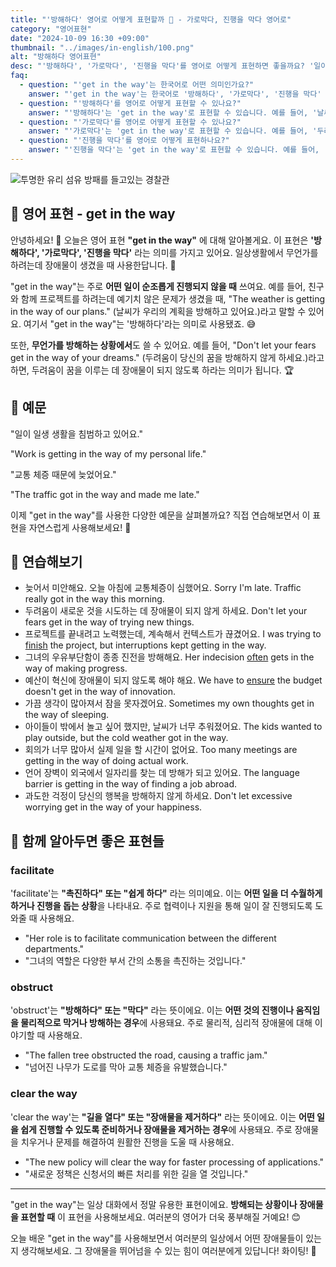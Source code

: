 ```yaml
---
title: "'방해하다' 영어로 어떻게 표현할까 🚧 - 가로막다, 진행을 막다 영어로"
category: "영어표현"
date: "2024-10-09 16:30 +09:00"
thumbnail: "../images/in-english/100.png"
alt: "방해하다 영어표현"
desc: "'방해하다', '가로막다', '진행을 막다'를 영어로 어떻게 표현하면 좋을까요? '일이 너무 밀려서 방해가 되고 있어요.', '교통 체증 때문에 늦었어요.' 등을 영어로 표현하는 법을 배워봅시다. 다양한 예문을 통해서 연습하고 본인의 표현으로 만들어 보세요."
faq:
  - question: "'get in the way'는 한국어로 어떤 의미인가요?"
    answer: "'get in the way'는 한국어로 '방해하다', '가로막다', '진행을 막다' 등으로 번역될 수 있습니다. 무언가를 하려는데 장애물이 생겼을 때 사용합니다."
  - question: "'방해하다'를 영어로 어떻게 표현할 수 있나요?"
    answer: "'방해하다'는 'get in the way'로 표현할 수 있습니다. 예를 들어, '날씨가 우리의 계획을 방해하고 있어요'는 'The weather is getting in the way of our plans'로 말할 수 있습니다."
  - question: "'가로막다'를 영어로 어떻게 표현할 수 있나요?"
    answer: "'가로막다'는 'get in the way'로 표현할 수 있습니다. 예를 들어, '두려움이 당신의 꿈을 가로막지 않게 하세요'는 'Don't let your fears get in the way of your dreams'로 말할 수 있습니다."
  - question: "'진행을 막다'를 영어로 어떻게 표현하나요?"
    answer: "'진행을 막다'는 'get in the way'로 표현할 수 있습니다. 예를 들어, '교통 체증이 우리의 진행을 막았어요'는 'The traffic got in the way'로 표현할 수 있습니다."
---
```


![투명한 유리 섬유 방패를 들고있는 경찰관](../images/in-english/100-1.jpg)

## 🌟 영어 표현 - get in the way

안녕하세요! 👋 오늘은 영어 표현 **"get in the way"** 에 대해 알아볼게요. 이 표현은 **'방해하다', '가로막다', '진행을 막다'** 라는 의미를 가지고 있어요. 일상생활에서 무언가를 하려는데 장애물이 생겼을 때 사용한답니다. 🚧

"get in the way"는 주로 **어떤 일이 순조롭게 진행되지 않을 때** 쓰여요. 예를 들어, 친구와 함께 프로젝트를 하려는데 예기치 않은 문제가 생겼을 때, "The weather is getting in the way of our plans." (날씨가 우리의 계획을 방해하고 있어요.)라고 말할 수 있어요. 여기서 "get in the way"는 '방해하다'라는 의미로 사용됐죠. 😅

또한, **무언가를 방해하는 상황에서**도 쓸 수 있어요. 예를 들어, "Don't let your fears get in the way of your dreams." (두려움이 당신의 꿈을 방해하지 않게 하세요.)라고 하면, 두려움이 꿈을 이루는 데 장애물이 되지 않도록 하라는 의미가 됩니다. 🏆

## 📖 예문

"일이 일생 생활을 침범하고 있어요."

"Work is getting in the way of my personal life."

"교통 체증 때문에 늦었어요."

"The traffic got in the way and made me late."

이제 "get in the way"를 사용한 다양한 예문을 살펴볼까요? 직접 연습해보면서 이 표현을 자연스럽게 사용해보세요! 🌟

## 💬 연습해보기

<ul data-interactive-list>
  <li data-interactive-item>
    <span data-toggler>늦어서 미안해요. 오늘 아침에 교통체증이 심했어요.</span>
    <span data-answer>Sorry I'm late. Traffic really got in the way this morning.</span>
  </li>
  <li data-interactive-item>
    <span data-toggler>두려움이 새로운 것을 시도하는 데 장애물이 되지 않게 하세요.</span>
    <span data-answer>Don't let your fears get in the way of trying new things.</span>
  </li>
  <li data-interactive-item>
    <span data-toggler>프로젝트를 끝내려고 노력했는데, 계속해서 컨텍스트가 끊겼어요.</span>
    <span data-answer>I was trying to <a href="/blog/in-english/295.finish/">finish</a> the project, but interruptions kept getting in the way.</span>
  </li>
  <li data-interactive-item>
    <span data-toggler>그녀의 우유부단함이 종종 진전을 방해해요.</span>
    <span data-answer>Her indecision <a href="/blog/in-english/326.often/">often</a> gets in the way of making progress.</span>
  </li>
  <li data-interactive-item>
    <span data-toggler>예산이 혁신에 장애물이 되지 않도록 해야 해요.</span>
    <span data-answer>We have to <a href="/blog/in-english/356.ensure/">ensure</a> the budget doesn't get in the way of innovation.</span>
  </li>
  <li data-interactive-item>
    <span data-toggler>가끔 생각이 많아져서 잠을 못자겠어요.</span>
    <span data-answer>Sometimes my own thoughts get in the way of sleeping.</span>
  </li>
  <li data-interactive-item>
    <span data-toggler>아이들이 밖에서 놀고 싶어 했지만, 날씨가 너무 추워졌어요.</span>
    <span data-answer>The kids wanted to play outside, but the cold weather got in the way.</span>
  </li>
  <li data-interactive-item>
    <span data-toggler>회의가 너무 많아서 실제 일을 할 시간이 없어요.</span>
    <span data-answer>Too many meetings are getting in the way of doing actual work.</span>
  </li>
  <li data-interactive-item>
    <span data-toggler>언어 장벽이 외국에서 일자리를 찾는 데 방해가 되고 있어요.</span>
    <span data-answer>The language barrier is getting in the way of finding a job abroad.</span>
  </li>
  <li data-interactive-item>
    <span data-toggler>과도한 걱정이 당신의 행복을 방해하지 않게 하세요.</span>
    <span data-answer>Don't let excessive worrying get in the way of your happiness.</span>
  </li>
</ul>

## 🤝 함께 알아두면 좋은 표현들

### facilitate

'facilitate'는 **"촉진하다" 또는 "쉽게 하다"** 라는 의미예요. 이는 **어떤 일을 더 수월하게 하거나 진행을 돕는 상황**을 나타내요. 주로 협력이나 지원을 통해 일이 잘 진행되도록 도와줄 때 사용해요.

- "Her role is to facilitate communication between the different departments."
- "그녀의 역할은 다양한 부서 간의 소통을 촉진하는 것입니다."

### obstruct

'obstruct'는 **"방해하다" 또는 "막다"** 라는 뜻이에요. 이는 **어떤 것의 진행이나 움직임을 물리적으로 막거나 방해하는 경우**에 사용돼요. 주로 물리적, 심리적 장애물에 대해 이야기할 때 사용해요.

- "The fallen tree obstructed the road, causing a traffic jam."
- "넘어진 나무가 도로를 막아 교통 체증을 유발했습니다."

### clear the way

'clear the way'는 **"길을 열다" 또는 "장애물을 제거하다"** 라는 뜻이에요. 이는 **어떤 일을 쉽게 진행할 수 있도록 준비하거나 장애물을 제거하는 경우**에 사용돼요. 주로 장애물을 치우거나 문제를 해결하여 원활한 진행을 도울 때 사용해요.

- "The new policy will clear the way for faster processing of applications."
- "새로운 정책은 신청서의 빠른 처리를 위한 길을 열 것입니다."

---

"get in the way"는 일상 대화에서 정말 유용한 표현이에요. **방해되는 상황이나 장애물을 표현할 때** 이 표현을 사용해보세요. 여러분의 영어가 더욱 풍부해질 거예요! 😊

오늘 배운 "get in the way"를 사용해보면서 여러분의 일상에서 어떤 장애물들이 있는지 생각해보세요. 그 장애물을 뛰어넘을 수 있는 힘이 여러분에게 있답니다! 화이팅! 💪
